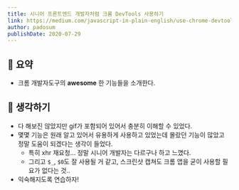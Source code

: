 ```yaml
---
title: 시니어 프론트엔드 개발자처럼 크롬 DevTools 사용하기  
link: https://medium.com/javascript-in-plain-english/use-chrome-devtools-like-a-senior-frontend-developer-99a4740674
author: padosum
publishDate: 2020-07-29
---
```

## 📝 요약 

- 크롬 개발자도구의 **awesome** 한 기능들을 소개한다.   

## 🤔 생각하기  
- 다 해보진 않았지만 gif가 포함되어 있어서 충분히 이해할 수 있었다.  
- 몇몇 기능은 원래 알고 있어서 유용하게 사용하고 있었는데 몰랐던 기능이 많았고 정말 도움이 되겠다는 생각이 들었다.  
    - 특히 xhr 재요청... 정말 시니어 개발자는 다르구나 하고 느꼈다.  
    - 그리고 `$_`, `$0`도 잘 사용될 거 같고, 스크린샷 캡쳐도 크롬 앱을 굳이 사용할 필요가 없다는 것.. 
- 익숙해지도록 연습하자! 